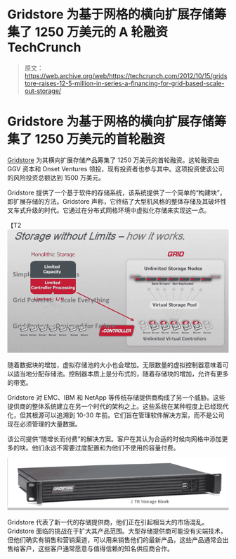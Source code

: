 # Gridstore 为基于网格的横向扩展存储筹集了 1250 万美元的 A 轮融资 TechCrunch

> 原文：<https://web.archive.org/web/https://techcrunch.com/2012/10/15/gridstore-raises-12-5-million-in-series-a-financing-for-grid-based-scale-out-storage/>

# Gridstore 为基于网格的横向扩展存储筹集了 1250 万美元的首轮融资

[Gridstore](https://web.archive.org/web/20230131171058/http://gridstore.com/) 为其横向扩展存储产品筹集了 1250 万美元的首轮融资。这轮融资由 GGV 资本和 Onset Ventures 领投，现有投资者也参与其中。这项投资使该公司的风险投资总额达到 1500 万美元。

Gridstore 提供了一个基于软件的存储系统，该系统提供了一个简单的“构建块”，即扩展存储的方法。Gridstore 声称，它终结了大型机风格的整体存储及其破坏性叉车式升级的时代。它通过在分布式网格环境中虚拟化存储来实现这一点。

【T2![](img/d39e6a57173fa77a6cf694c75dc48f78.png "gridstorevirtualstotage")

随着数据块的增加，虚拟存储池的大小也会增加。无限数量的虚拟控制器意味着可以适当地分配存储池。控制器本质上是分布式的，随着存储块的增加，允许有更多的带宽。

Gridstore 对 EMC、IBM 和 NetApp 等传统存储提供商构成了另一个威胁。这些提供商的整体系统建立在另一个时代的架构之上。这些系统在某种程度上已经现代化，但其根源可以追溯到 10-30 年前。它们旨在管理软件解决方案，而不是公司现在必须管理的大量数据。

该公司提供“随增长而付费”的解决方案。客户在其认为合适的时候向网格中添加更多的块。他们永远不需要过度配置和为他们不使用的容量付费。

[![](img/cff466b1221e7c935f350074d175e979.png "storageblock-1")](https://web.archive.org/web/20230131171058/https://techcrunch.com/2012/10/15/gridstore-raises-12-5-million-in-series-a-financing-for-grid-based-scale-out-storage/storageblock-1/)

Gridstore 代表了新一代的存储提供商，他们正在引起相当大的市场混乱。Gridstore 面临的挑战在于扩大其产品范围。大型存储提供商可能没有尖端技术，但他们确实有销售和营销渠道，可以用来销售他们的最新产品，这些产品通常会出售给客户，这些客户通常愿意与值得信赖的知名供应商合作。